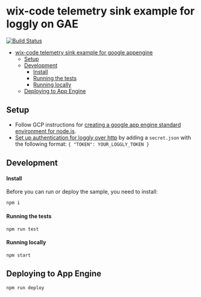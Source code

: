 # wix-code telemetry sink example for loggly on GAE

[![Build Status](https://travis-ci.org/wix-incubator/wix-telemetry-appengine-loggly.svg?branch=master)](https://travis-ci.org/wix-incubator/wix-telemetry-appengine-loggly)

- [wix-code telemetry sink example for google appengine](#wix-code-telemetry-sink-example-for-google-appengine)
  - [Setup](#setup)
  - [Development](#development)
    - [Install](#install)
    - [Running the tests](#running-the-tests)
    - [Running locally](#running-locally)
  - [Deploying to App Engine](#deploying-to-app-engine)



## Setup

- Follow GCP instructions for [creating a google app engine standard environment for node.js](https://cloud.google.com/appengine/docs/standard/nodejs/quickstart).
- [Set up authentication for loggly over http](https://www.loggly.com/docs/token-based-api-authentication/) by adding a `secret.json` with the following format: 
        ```
        {
          "TOKEN": YOUR_LOGGLY_TOKEN
        }
        ```
 

## Development

#### Install

Before you can run or deploy the sample, you need to install:

    npm i

#### Running the tests

    npm run test
    
#### Running locally
    
    npm start

## Deploying to App Engine

    npm run deploy
